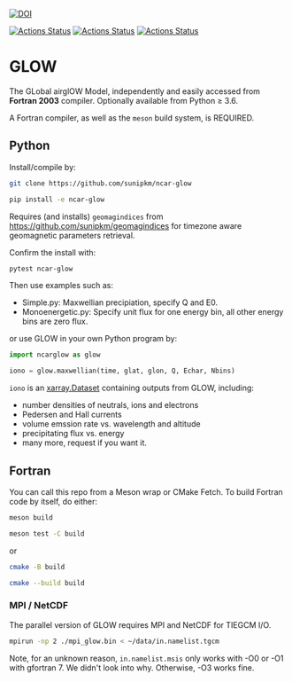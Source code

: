 [![DOI](https://zenodo.org/badge/162534283.svg)](https://zenodo.org/badge/latestdoi/162534283)

[![Actions Status](https://github.com/scivision/NCAR-GLOW/workflows/ci_linux/badge.svg)](https://github.com/scivision/NCAR-GLOW/actions)
[![Actions Status](https://github.com/scivision/NCAR-GLOW/workflows/ci_macos/badge.svg)](https://github.com/scivision/NCAR-GLOW/actions)
[![Actions Status](https://github.com/scivision/NCAR-GLOW/workflows/ci_windows/badge.svg)](https://github.com/scivision/NCAR-GLOW/actions)

# GLOW

The GLobal airglOW Model, independently and easily accessed from **Fortran 2003** compiler.
Optionally available from Python &ge; 3.6.

A Fortran compiler, as well as the `meson` build system, is REQUIRED.

## Python

Install/compile by:

```sh
git clone https://github.com/sunipkm/ncar-glow

pip install -e ncar-glow
```

Requires (and installs) `geomagindices` from https://github.com/sunipkm/geomagindices for timezone aware geomagnetic parameters retrieval.

Confirm the install with:

```sh
pytest ncar-glow
```

Then use examples such as:

* Simple.py:  Maxwellian precipiation, specify Q and E0.
* Monoenergetic.py: Specify unit flux for one energy bin, all other energy bins are zero flux.

or use GLOW in your own Python program by:
```python
import ncarglow as glow

iono = glow.maxwellian(time, glat, glon, Q, Echar, Nbins)
```

`iono` is an
[xarray.Dataset](http://xarray.pydata.org/en/stable/generated/xarray.Dataset.html)
containing outputs from GLOW, including:

* number densities of neutrals, ions and electrons
* Pedersen and Hall currents
* volume emssion rate vs. wavelength and altitude
* precipitating flux vs. energy
* many more, request if you want it.

## Fortran

You can call this repo from a Meson wrap or CMake Fetch.
To build Fortran code by itself, do either:

```sh
meson build

meson test -C build
```

or

```sh
cmake -B build

cmake --build build
```

### MPI / NetCDF

The parallel version of GLOW requires MPI and NetCDF for TIEGCM I/O.
```sh
mpirun -np 2 ./mpi_glow.bin < ~/data/in.namelist.tgcm
```

Note, for an unknown reason, `in.namelist.msis` only works with -O0 or -O1 with gfortran 7. We didn't look into why.
Otherwise, -O3 works fine.


